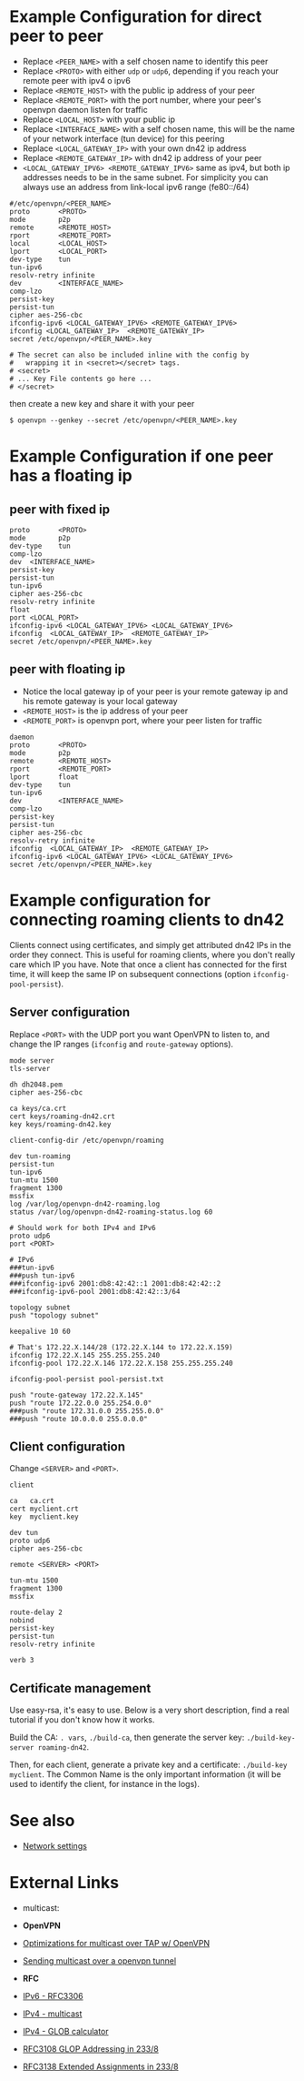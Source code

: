 # Example Configuration for direct peer to peer

* Replace `<PEER_NAME>` with a self chosen name to identify this peer
* Replace `<PROTO>` with either `udp` or `udp6`, depending if you reach your remote peer with ipv4 o ipv6
* Replace `<REMOTE_HOST>` with the public ip address of your peer
* Replace `<REMOTE_PORT>` with the port number, where your peer's openvpn daemon listen for traffic
* Replace `<LOCAL_HOST>` with your public ip
* Replace `<INTERFACE_NAME>` with a self chosen name, this will be the name of your network interface (tun device) for this peering
* Replace `<LOCAL_GATEWAY_IP>` with your own dn42 ip address
* Replace `<REMOTE_GATEWAY_IP>` with dn42 ip address of your peer
* `<LOCAL_GATEWAY_IPV6> <REMOTE_GATEWAY_IPV6>` same as ipv4, but both ip addresses needs to be in the same subnet. For simplicity you can always use an address from link-local ipv6 range (fe80::/64)

```
#/etc/openvpn/<PEER_NAME>
proto       <PROTO>
mode        p2p
remote      <REMOTE_HOST>
rport       <REMOTE_PORT>
local       <LOCAL_HOST>
lport       <LOCAL_PORT>
dev-type    tun
tun-ipv6
resolv-retry infinite
dev         <INTERFACE_NAME>
comp-lzo
persist-key
persist-tun
cipher aes-256-cbc
ifconfig-ipv6 <LOCAL_GATEWAY_IPV6> <REMOTE_GATEWAY_IPV6>
ifconfig <LOCAL_GATEWAY_IP>  <REMOTE_GATEWAY_IP>
secret /etc/openvpn/<PEER_NAME>.key

# The secret can also be included inline with the config by 
#   wrapping it in <secret></secret> tags.
# <secret>
# ... Key File contents go here ...
# </secret>
```

then create a new key and share it with your peer

```
$ openvpn --genkey --secret /etc/openvpn/<PEER_NAME>.key
```

# Example Configuration if one peer has a floating ip

## peer with fixed ip

```
proto       <PROTO>
mode        p2p
dev-type    tun
comp-lzo
dev  <INTERFACE_NAME>
persist-key
persist-tun
tun-ipv6
cipher aes-256-cbc
resolv-retry infinite
float
port <LOCAL_PORT>
ifconfig-ipv6 <LOCAL_GATEWAY_IPV6> <LOCAL_GATEWAY_IPV6>
ifconfig  <LOCAL_GATEWAY_IP>  <REMOTE_GATEWAY_IP>
secret /etc/openvpn/<PEER_NAME>.key
```

## peer with floating ip

* Notice the local gateway ip of your peer is your remote gateway ip and 
  his remote gateway is your local gateway
* `<REMOTE_HOST>` is the ip address of your peer
* `<REMOTE_PORT>` is openvpn port, where your peer listen for traffic

```
daemon
proto       <PROTO>
mode        p2p
remote      <REMOTE_HOST>
rport       <REMOTE_PORT>
lport       float
dev-type    tun
tun-ipv6
dev         <INTERFACE_NAME>
comp-lzo
persist-key
persist-tun
cipher aes-256-cbc
resolv-retry infinite
ifconfig  <LOCAL_GATEWAY_IP>  <REMOTE_GATEWAY_IP>
ifconfig-ipv6 <LOCAL_GATEWAY_IPV6> <LOCAL_GATEWAY_IPV6>
secret /etc/openvpn/<PEER_NAME>.key
```

# Example configuration for connecting roaming clients to dn42

Clients connect using certificates, and simply get attributed dn42 IPs in the order they connect.  This is useful for roaming clients, where you don't really care which IP you have.  Note that once a client has connected for the first time, it will keep the same IP on subsequent connections (option `ifconfig-pool-persist`).

## Server configuration

Replace `<PORT>` with the UDP port you want OpenVPN to listen to, and change the IP ranges (`ifconfig` and `route-gateway` options).

```
mode server
tls-server

dh dh2048.pem
cipher aes-256-cbc

ca keys/ca.crt
cert keys/roaming-dn42.crt
key keys/roaming-dn42.key

client-config-dir /etc/openvpn/roaming

dev tun-roaming
persist-tun
tun-ipv6
tun-mtu 1500
fragment 1300
mssfix
log /var/log/openvpn-dn42-roaming.log
status /var/log/openvpn-dn42-roaming-status.log 60

# Should work for both IPv4 and IPv6
proto udp6
port <PORT>

# IPv6
###tun-ipv6
###push tun-ipv6
###ifconfig-ipv6 2001:db8:42:42::1 2001:db8:42:42::2
###ifconfig-ipv6-pool 2001:db8:42:42::3/64

topology subnet
push "topology subnet"

keepalive 10 60

# That's 172.22.X.144/28 (172.22.X.144 to 172.22.X.159)
ifconfig 172.22.X.145 255.255.255.240
ifconfig-pool 172.22.X.146 172.22.X.158 255.255.255.240

ifconfig-pool-persist pool-persist.txt

push "route-gateway 172.22.X.145"
push "route 172.22.0.0 255.254.0.0" 
###push "route 172.31.0.0 255.255.0.0" 
###push "route 10.0.0.0 255.0.0.0" 
```

## Client configuration

Change `<SERVER>` and `<PORT>`.

```
client

ca   ca.crt
cert myclient.crt
key  myclient.key

dev tun
proto udp6
cipher aes-256-cbc

remote <SERVER> <PORT>

tun-mtu 1500
fragment 1300
mssfix

route-delay 2
nobind
persist-key
persist-tun
resolv-retry infinite

verb 3
```

## Certificate management

Use easy-rsa, it's easy to use.  Below is a very short description, find a real tutorial if you don't know how it works.

Build the CA: `. vars`, `./build-ca`, then generate the server key: `./build-key-server roaming-dn42`.

Then, for each client, generate a private key and a certificate: ```./build-key myclient```.  The Common Name is the only important information (it will be used to identify the client, for instance in the logs).

# See also
* [Network settings](https://internal.dn42/howto/networksettings)

# External Links
* multicast: 
 * **OpenVPN**
 * [Optimizations for multicast over TAP w/ OpenVPN](https://community.openvpn.net/openvpn/ticket/79)
 * [Sending multicast over a openvpn tunnel](http://forums.openvpn.net/topic8036.html)

 * **RFC**
 * [IPv6 - RFC3306](https://tools.ietf.org/html/rfc3306)
 * [IPv4 - multicast](https://en.wikipedia.org/wiki/Multicast_address#GLOP_addressing)
 * [IPv4 - GLOB calculator](http://labs.spritelink.net/glop)
 * [RFC3108 GLOP Addressing in 233/8](http://tools.ietf.org/html/rfc3180)
 * [RFC3138 Extended Assignments in 233/8](https://tools.ietf.org/html/rfc3138)